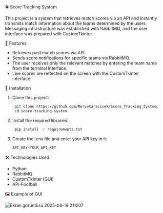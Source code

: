 ⚽ Score Tracking System

This project is a system that retrieves match scores via an API and instantly transmits match information about the teams determined by the users. 
Messaging infrastructure was established with RabbitMQ, and the user interface was prepared with CustomTkinter.

🚀 Features
- Retrieves past match scores via API.
- Sends score notifications for specific teams via RabbitMQ.
- The user receives only the relevant matches by entering the team name from the terminal interface.
- Live scores are reflected on the screen with the CustomTkinter interface.

🔧 Installation

1. Clone this project:
   ```bash
    git clone https://github.com/MerveKaracicek/Score_Tracking_System.git
    cd score-tracking-system

2. Install the required libraries:
   ```bash
    pip install -r requirements.txt

4. Create the .env file and enter your API key in it:
   ```bash
   API_KEY=YOUR_API_KEY

🛠 Technologies Used
- Python
- RabbitMQ
- CustomTkinter (GUI)
- API-Football 

 🖼️ Example of GUI 
 
![Ekran görüntüsü 2025-06-19 211207](https://github.com/user-attachments/assets/fc2315bc-c83a-453a-9436-79079c1324d1)

